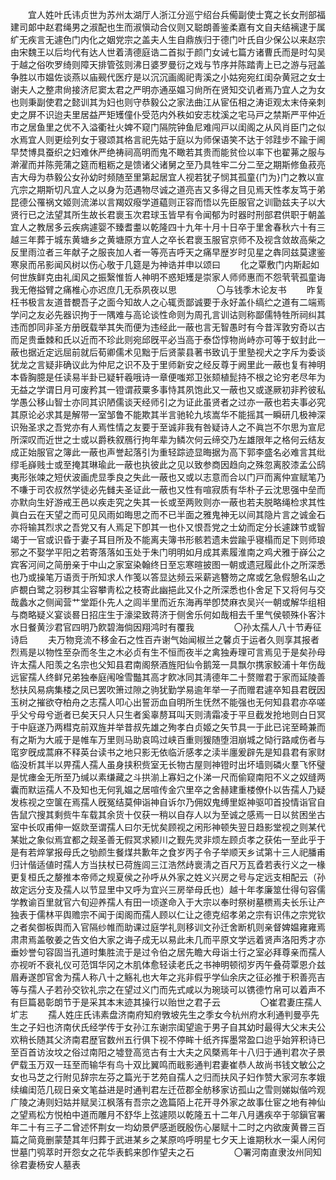 <!-- { "loadSidebar": true } -->
　　宜人姓叶氏讳贞世为苏州太湖厅人浙江分巡宁绍台兵僃副使士寛之长女刑部福建司郞中赵君绳男之淑配也生而淑愼动合仪则又聪朗善鉴柔嘉有文自夫结褵逮于属纩无疾言无遽色门内化之姻党宗之盖夫人生自鼎族归于德门叶氏自少保公以来赵宗由宋魏王以后均代有达人世着淸德庭诰二首拟于颜门女诫七篇方诸曹氏而是时勾吴于越之俗吹罗绮则障天排管弦则沸日婆罗曼衍之戏与节序并陈踏靑上已之游与冠盖争胜以市媪佐谈燕以庙觋代医疗是以沉沉画阁祀靑溪之小姑宛宛红闺杂黄冠之女士谢夫人之整肃尙接济尼窦太君之严明亦通巫媪习尙所在贤知交讥者焉乃宜人之为女也则秉副使君之懿训其为妇也则守恭毅公之家法曲江从宦伍相之涛讵观太末侍亲刺史之屏不识迨夫里居益严矩矱僮仆受范内外秩如安志枕溪之宅马戸之禁斯严平仲近市之居鱼里之优不入溢衢社火婢不窥门隔院钟鱼尼难闯戸以闺阁之从风肖臣门之似水焉宜人则更绘列女于寝颂其格言祀先姑于庭以为师保语笑不达于邻跬步不踰于阃早焚博具蚕织之妇难休严绝祷祠高明而鬼不瞰若其贵而能贫俭以率下也翟茀之服与澣濯而并陈莞蒲之筵而粗粝之是馈诸父诸舅之至乃具牲牢二分二至之期斯修鱼菽亮吉大母为恭毅公女孙幼时频随至里第起居宜人视若犹子悯其孤童{门为}门之教以宣亢宗之期斯切凡宜人之以身为范遇物尽诚之道亮吉又多得之目见焉天性孝友笃于弟昆德公罹祸文姬则流涕以言羯奴癈学道藴则正容而悟以先臣服官之训勖兹夫子以大贤行已之法望其所生故长君褱玉次君球玉皆早有令闻郁为时器时刑部君供职于朝盖宜人之教居多云疾病遽婴不臻耆耋以乾隆四十九年十月十日卒于里舍春秋六十有三越三年葬于城东黄塘乡之黄塘原方宜人之卒长君褱玉服官京师不及视含敛故高柴之反里雨泣者三年献子之服丧加人者一等亮吉呼天之痛早歴岁时见星之犇同兹莫逮鉴寒泉而吊影闻风树以伤心敬于几筵是为神诰并申以颂曰 
　　化之覃敷门内斯起如何世族鲜克由礼闺风之振繄惟哲人神明不惑矩矱是崇家人师师惠而不怨茕茕孤童诲我无倦搤臂之痛椎心亦迟庶几无忝夙夜以思 
　　
　　〇与钱季木论友书 
　　昨复枉书极言友道昔覩吾子之面今知故人之心辄贡鄙诚要于永好盖仆缟纻之道有二端焉学问之友必先器识拘于一隅难与高论谈性命则为周孔言训诂则称鄙儒特牲所祠纠其违而卽同非圣方册旣载举其失而便为违经此一蔽也言无智愚时有今昔浑敦穷奇以古而足贵垂棘和氏以近而不珍此则宛邱旣平必当高于泰岱惇物尚峙亦可等于蚁封此一蔽也据近定远屈前就后荀卿儒术见黜于后贤蒙县著书致讥于里塾视犬之字斥为委谈犹龙之言疑非确议此为仲尼之识不及于里师新安之经反尊于阙里此一蔽也复有神明本昏胸臆是任读易半卦已疑轩羲哦诗一章便嗤郑卫张颏植髭持不根之论穷老尽年为无益之学谓日月可废矜其一镫谓菽粟多事恃其夙饱此又一蔽也又或遂厥初非矜彼私学愚公移山智士亦同其识陋儒谈天经师引之为证此虽贤者之过亦一蔽也若夫事必究其原论必求其是解带一室邹鲁不能欺其半言驰轮九垓嵩华不能摇其一瞬研几极神深识殆圣求之吾党亦有人焉性情之友要于至诚非我有咎疑诗人之不眞岂不尔思为宣尼所深叹而近世之士或以爵秩叙鴈行拘年辈为鳞次何云缔交乃左雄限年之格何云结友成正始服官之簿此一蔽也声誉起落引为重轻踪迹显晦据为高下郭李盛名必难言其纰缪毛嶭贱士或至掩其琳瑜此一蔽也执彼此之见以致参商因趋向之殊忽离胶漆孟公鸱夷形张竦之短伏波画虎显季良之失此一蔽也又或以志意而合以门戸而离仲宣赋笔乃不嗛于司农叔然学徒必先雠夫圣证此一蔽也又性有喧寂质有华朴子云沈思强中垒而亦默向生好游戒王邑以疾走究之失其一长或至两败则亦一蔽也若夫脱略绳检求其性眞白云在天望之而可见风雨如晦思之而不已半面之雅鬼神无以间其隐片言之诚金石亦将输其烈求之吾党又有人焉足下卽其一也仆又恨吾党之士幼而定分长遽踈节或智竭于一官或识昏于妻子耳目所及不能离夫簿书形骸若遗未尝踰乎寝榻而足下则师琅邪之不娶学平阳之若寄落落如玉处于朱门明明如月成其素履淮南之鸡犬雅于嶭公之宾客河间之简册亲于中山之家室染翰终日至忘寒暄披图一朝或遗冠履此仆之所深悉也乃或操笔万语贡于所知求人作笺以答显达频云采薪逃簪笏之席或乞急假憩名山之庐覩白鹭之羽秽其尘容攀靑松之枝寄此幽挹此又仆之所深悉也仆舍足下又将何与交哉蠡水之侧闻营艹堂距仆先人之闾半里而近东海再举卽焚麻衣吴兴一朝或解华组相与商略疑义宴谈晷日招庄生于濠梁致蒋济于侧舍乐何如哉相去千里气侯顿殊仆客汴水日餐黄沙君官四明乃飮碧海倘因翔鸿时有覆我 
　　
　　〇孙太孺人八十节寿征诗启 
　　夫万物竞流不移金石之性百卉谢气始闻椒兰之馨贞于运者久则享其报者烈焉是以物性至杂而冬生之木必贞有生不恒而夜半之禽独寿理可言焉见于是矣孙母许太孺人阳羡之名宗也父知县君南阁祭酒旌阳仙令鹅笼一具飘尔携家鲛浦十年伤哉远宦孺人终鲜兄弟独奉庭闱唫雪豓其高才飮冰同其淸德年二十赘赠君于家而延陵善愁扶风易病集楼之凤已罢吹箫过隙之驹犹勤学易逾年举一子而赠君遽卒知县君旣因玉树之摧欲夺柏舟之志孺人叩心出誓沥血自明所生怃然不能强也无何知县君亦卒嗟乎父兮母兮逝者已矣天只人只生者奚辜剺耳叫天则淸霜凌于平旦截发抢地则白日冥于中庭遂乃两槥克前双旌并举昔叔先雄之殉孝白贞姬之矢节具一于此已诧至畸兼而有之斯为大戚于是帷车万里则马助哀鸣过峡百重则猨随堕泪崩城之恸行路咸伤者与窀穸旣成蒿麻不释英台读书之地只影无依临沂感孝之渎半廛爰辟先是知县君有家财临没析其半以畀孺人孺人虽身挟积赀室无长物古屋则神镫时出坏墙则磷火羣飞怀璧是忧瘗金无所至乃缄以素缣藏之斗拱湔上寡妇之仆涕一尺而偷窥南阳不义之奴缝两囊而默运孺人不及知也无何乳媪之居喧传金穴里卒之舍赫建重楼僚仆以告孺人乃疑发栋视之空箧在焉孺人旣冤结莫伸诣神自诉尔乃佣奴鬼缚里妪神驱叩首投情诣官自告鼠穴搜其剩赀牛车载其余货十仅获一稍以自存人以为至诚之感焉一日以贫困坐古室中长叹甫伸一妪欻至谓孺人曰尔无忧矣顾视之闲形神顿失翌日趋影堂视之则某代某妣之象似焉宜都之觌圣善无假冥求颍川之觐先灵非烦左顾贞孝之获佑一至此乎于是有若焠掌报母氏之劬颜生餐煤共歉年之食岁丙子令子举顺天乡试第十三人祀膰甫归计偕适値时孺人方当扶杖已荷旌闾三江浩然歭褱淸之百尺万瓦孴若表行义之一椽更复桓氏之嫠推本帝师之规夏侯之孙呼从外家之姓义兴房之号与定远支相配云（孙故定远分支及孺人以节显里中又呼为宜兴三房举母氏也）越十年孝廉筮仕得句容儒学教谕百里就官六旬迎养孺人有田一顷遂命入于大宗以奉时祭树墓槚焉夫长乐让产独表于儒林平舆赡宗不闻于闺阁而孺人顾以仁让之德克绍孝弟之宗有识伟之宗党钦之者矣御板舆而入官隔纱帷而助课过庭学礼则移训文孙迁舍断机则亲督婢媪雍雍焉肃肃焉盖敬姜之告文伯大家之诲子成无以易此未几而平原文学远着贤声洛阳秀才亦垂妙誉句容固当孔道时集胜流于是过令伯之居先瞻大母诣士行之室必拜尊亲而孺人亦视听不衰礼仪可范饵华冈之木肌体愈轻读老氏之书神明顿彻岁丙午叠荷覃恩介兹眉寿遂卽官舍为孺人称八十之觞礼也大年之兆非假乎学仙余庆之征必推于积善亮吉等与孺人子若孙交钦礼宗之在望过义门而先式咸以为琬琰可以镌德竹帛可以着声不有巨篇曷彰朗节于是采其本末迹其操行以贻世之君子云 
　　
　　〇崔君妻庄孺人圹志 
　　孺人姓庄氏讳素盘济南府知府斆坡先生之季女今杭州府水利通判曼亭先生之子妇也济南伏氏经学传于女孙江东谢宗闺望逾于男子自其幼时最得大父末夫公欢稍长随其父济南君歴官数州五行俱下视不停眸十纸齐挥墨常盈口迨乎始笄积诗已至百首访汝坟之俗过南阳之墟登高览古有士大夫之风槩焉年十八归于通判君次子景俨载玉万双一珏至而输华有鸟十双比翼鸣而戢影通判君妻崔恭人故尚书钱文敏公之女也马芝之行附见辞宗左芬之篇光于艺苑自孺人之归而扶风子妇作赞大家河东孝娥续编闺范几砚日亲文笔益进是时通判君左迁莅郡全舫移家访孤山之雪则娣姒偕吟观广陵之涛则妇姑并赋吴江枫落有吾宗之逸篇陌上花开寻外家之故事仕宦之地有神仙之望焉松方悦柏中道而雕月不舒华上弦遽陨以乾隆五十二年八月遘疾卒于邬鎭官署年二十有三子二曾述怀荆女一均幼景俨感逝旣殷伤心屡赋十二时之内欲废黄昬三百篇之简竟删蒙楚其年归葬于武进某乡之某原呜呼明星七夕天上谁期秋水一渠人闲何世墓门鸮萃时开怨女之花华表鹤来卽作望夫之石 
　　
　　〇署河南直隶汝州同知徐君妻杨安人墓表 
